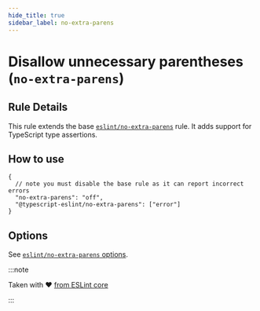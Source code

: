 ```yaml
---
hide_title: true
sidebar_label: no-extra-parens
---
```


# Disallow unnecessary parentheses (`no-extra-parens`)

## Rule Details

This rule extends the base [`eslint/no-extra-parens`](https://eslint.org/docs/rules/no-extra-parens) rule.
It adds support for TypeScript type assertions.

## How to use

```jsonc
{
  // note you must disable the base rule as it can report incorrect errors
  "no-extra-parens": "off",
  "@typescript-eslint/no-extra-parens": ["error"]
}
```

## Options

See [`eslint/no-extra-parens` options](https://eslint.org/docs/rules/no-extra-parens#options).

:::note

Taken with ❤ [from ESLint core](https://github.com/eslint/eslint/blob/master/docs/rules/no-extra-parens.md)

:::
